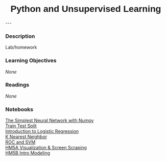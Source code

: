 <h1  style="font-family:  Verdana,  Geneva,  sans-serif;  text-align:center">Python  and  Unsupervised  Learning</h1> 
--- 
 
###  Description 
Lab/homework 
 
###  Learning  Objectives 
*None* 
 
###  Readings 
*None* 
 
###  Notebooks 
[The  Simplest  Neural  Network  with  Numpy](https://rpi.analyticsdojo.com/course-intro-ml-app/notebooks/08-intro-python-pandas.html)<br>[Train  Test  Split](https://rpi.analyticsdojo.com/course-intro-ml-app/notebooks/08-intro-python-pandas.html)<br>[Introduction  to  Logistic  Regression](https://rpi.analyticsdojo.com/course-intro-ml-app/notebooks/08-intro-python-pandas.html)<br>[K  Nearest  Neighbor](https://rpi.analyticsdojo.com/course-intro-ml-app/notebooks/08-intro-python-pandas.html)<br>[ROC  and  SVM](https://rpi.analyticsdojo.com/course-intro-ml-app/notebooks/08-intro-python-pandas.html)<br>[HM5A  Visualization  &  Screen  Scraping](https://rpi.analyticsdojo.com/course-intro-ml-app/notebooks/08-intro-python-pandas.html)<br>[HM5B  Intro  Modeling](https://rpi.analyticsdojo.com/course-intro-ml-app/notebooks/08-intro-python-pandas.html)
